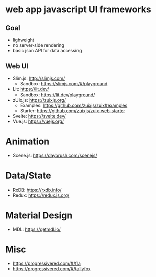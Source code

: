 # web app javascript UI frameworks

## Goal
- lighweight
- no server-side rendering
- basic json API for data accessing


## Web UI
- Slim.js: http://slimjs.com/
    - Sandbox: https://slimjs.com/#/playground
- Lit: https://lit.dev/
    - Sandbox: https://lit.dev/playground/
- zUIx.js: https://zuixjs.org/
    - Examples: https://github.com/zuixjs/zuix#examples
    - Starter: https://github.com/zuixjs/zuix-web-starter
- Svelte: https://svelte.dev/
- Vue.js: https://vuejs.org/


# Animation
- Scene.js: https://daybrush.com/scenejs/

# Data/State
- RxDB: https://rxdb.info/
- Redux: https://redux.js.org/

# Material Design
- MDL: https://getmdl.io/



# Misc
- https://progressivered.com/#/fla
- https://progressivered.com/#/tallyfox
